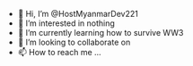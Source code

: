 - 👋 Hi, I’m @HostMyanmarDev221
- 👀 I’m interested in nothing
- 🌱 I’m currently learning how to survive WW3
- 💞️ I’m looking to collaborate on 
- 📫 How to reach me ...

<!---
HostMyanmarDev221/HostMyanmarDev221 is a ✨ special ✨ repository because its `README.md` (this file) appears on your GitHub profile.
You can click the Preview link to take a look at your changes.
--->

